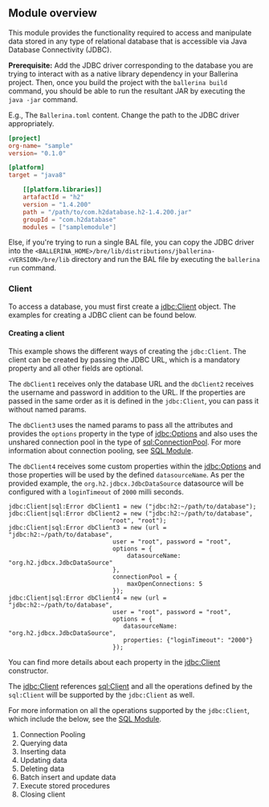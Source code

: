 ## Module overview

This module provides the functionality required to access and manipulate data stored in any type of relational database 
that is accessible via Java Database Connectivity (JDBC). 

**Prerequisite:** Add the JDBC driver corresponding to the database you are trying to interact with
as a native library dependency in your Ballerina project. Then, once you build the project with the `ballerina build`
command, you should be able to run the resultant JAR by executing the `java -jar` command.

E.g., The `Ballerina.toml` content.
Change the path to the JDBC driver appropriately.

```toml
[project]
org-name= "sample"
version= "0.1.0"

[platform]
target = "java8"

    [[platform.libraries]]
    artafactId = "h2"
    version = "1.4.200"
    path = "/path/to/com.h2database.h2-1.4.200.jar"
    groupId = "com.h2database"
    modules = ["samplemodule"]
``` 

Else, if you're trying to run a single BAL file, you can copy the JDBC driver into the `<BALLERINA_HOME>/bre/lib/distributions/jballerina-<VERSION>/bre/lib` directory and 
run the BAL file by executing the `ballerina run` command.

### Client
To access a database, you must first create a 
[jdbc:Client](https://ballerina.io/swan-lake/learn/api-docs/ballerina/#/jdbc/clients/Client) object. 
The examples for creating a JDBC client can be found below.

#### Creating a client
This example shows the different ways of creating the `jdbc:Client`. The client can be created by passing 
the JDBC URL, which is a mandatory property and all other fields are optional. 

The `dbClient1` receives only the database URL and the `dbClient2` receives the username and password in addition to the URL. 
If the properties are passed in the same order as it is defined in the `jdbc:Client`, you can pass it 
without named params.

The `dbClient3` uses the named params to pass all the attributes and provides the `options` property in the type of 
[jdbc:Options](https://ballerina.io/swan-lake/learn/api-docs/ballerina/#/jdbc/records/Options) 
and also uses the unshared connection pool in the type of 
[sql:ConnectionPool](https://ballerina.io/swan-lake/learn/api-docs/ballerina/#/sql/records/ConnectionPool). 
For more information about connection pooling, see [SQL Module](https://ballerina.io/swan-lake/learn/api-docs/ballerina/#/sql).

The `dbClient4` receives some custom properties within the 
[jdbc:Options](https://ballerina.io/swan-lake/learn/api-docs/ballerina/#/jdbc/records/Options)
and those properties will be used by the defined `datasourceName`. 
As per the provided example, the `org.h2.jdbcx.JdbcDataSource` datasource  will be configured with a `loginTimeout` 
of `2000` milli seconds.

```ballerina
jdbc:Client|sql:Error dbClient1 = new ("jdbc:h2:~/path/to/database");
jdbc:Client|sql:Error dbClient2 = new ("jdbc:h2:~/path/to/database", 
                            "root", "root");
jdbc:Client|sql:Error dbClient3 = new (url =  "jdbc:h2:~/path/to/database",
                             user = "root", password = "root",
                             options = {
                                 datasourceName: "org.h2.jdbcx.JdbcDataSource"
                             },
                             connectionPool = {
                                 maxOpenConnections: 5
                             });
jdbc:Client|sql:Error dbClient4 = new (url =  "jdbc:h2:~/path/to/database", 
                             user = "root", password = "root",
                             options = {
                                datasourceName: "org.h2.jdbcx.JdbcDataSource", 
                                properties: {"loginTimeout": "2000"}
                             });                          
```

You can find more details about each property in the
[jdbc:Client](https://ballerina.io/swan-lake/learn/api-docs/ballerina/#/jdbc/clients/Client) constructor. 

The [jdbc:Client](https://ballerina.io/swan-lake/learn/api-docs/ballerina/#/jdbc/clients/Client) references 
[sql:Client](https://ballerina.io/swan-lake/learn/api-docs/ballerina/#/sql/abstractObjects/Client) and 
all the operations defined by the `sql:Client` will be supported by the `jdbc:Client` as well. 

For more information on all the operations supported by the `jdbc:Client`, which include the below, see the
[SQL Module](https://ballerina.io/swan-lake/learn/api-docs/ballerina/#/jdbc/clients/Client).

1. Connection Pooling
2. Querying data
3. Inserting data
4. Updating data
5. Deleting data
6. Batch insert and update data
7. Execute stored procedures
8. Closing client

